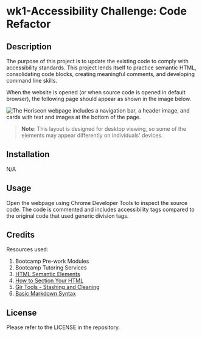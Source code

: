 # wk1-Accessibility Challenge: Code Refactor

## Description
The purpose of this project is to update the existing code to comply with accessibility standards. This project lends itself to practice semantic HTML, consolidating code blocks, creating meaningful comments, and developing command line skills.

When the website is opened (or when source code is opened in default browser), the following page should appear as shown in the image below.

![The Horiseon webpage includes a navigation bar, a header image, and cards with text and images at the bottom of the page.](./assets/hanks-wk1-acccessibility-challenge.png)

> **Note**: This layout is designed for desktop viewing, so some of the elements may appear differently on individuals' devices.

## Installation

N/A

## Usage

Open the webpage using Chrome Developer Tools to inspect the source code. The code is commented and includes accessibility tags compared to the original code that used generic division tags.

## Credits

Resources used:
1) Bootcamp Pre-work Modules
2) Bootcamp Tutoring Services
3) [HTML Semantic Elements](https://www.w3schools.com/html/html5_semantic_elements.asp)
4) [How to Section Your HTML](https://css-tricks.com/how-to-section-your-html/#:~:text=Sectioning%20elements%20can%20be%20nested,needed%20based%20on%20the%20content.)
5) [Gir Tools - Stashing and Cleaning](https://git-scm.com/book/en/v2/Git-Tools-Stashing-and-Cleaning)
6) [Basic Markdown Syntax](https://www.markdownguide.org/basic-syntax/)

## License

Please refer to the LICENSE in the repository.
